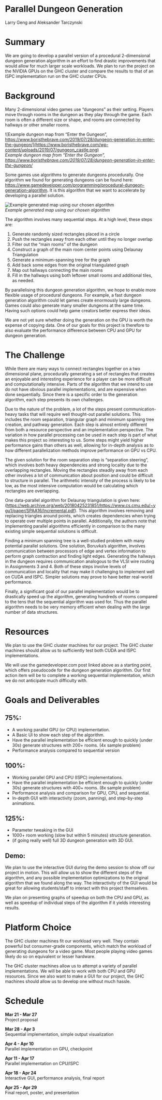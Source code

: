 # Parallel Dungeon Generation
Larry Geng and Aleksander Tarczynski
# Summary
We are going to develop a parallel version of a procedural 2-dimensional dungeon generation algorithm in an effort to find drastic improvements that would allow for much larger scale workloads. We plan to run the project on the NVIDIA GPUs on the GHC cluster and compare the results to that of an ISPC implementation run on the GHC cluster CPUs.
# Background
Many 2-dimensional video games use “dungeons” as their setting. Players move through rooms in the dungeon as they play through the game. Each room is often a different size or shape, and rooms are connected by hallways or other smaller rooms.

![Example dungeon map from “Enter the Gungeon”, https://www.boristhebrave.com/2019/07/28/dungeon-generation-in-enter-the-gungeon/](https://www.boristhebrave.com/wp-content/uploads/2019/07/gungeon_castle.png)  
*Example dungeon map from “Enter the Gungeon”, https://www.boristhebrave.com/2019/07/28/dungeon-generation-in-enter-the-gungeon/*

Some games use algorithms to generate dungeons procedurally. One algorithm we found for generating dungeons can be found here: https://www.gamedeveloper.com/programming/procedural-dungeon-generation-algorithm. It is this algorithm that we want to accelerate by developing a parallel solution.

![Example generated map using our chosen algorithm](https://i.imgur.com/bSV1gpV.png)  
*Example generated map using our chosen algorithm*

The algorithm involves many sequential steps. At a high level, these steps are:
1. Generate randomly sized rectangles placed in a circle
2. Push the rectangles away from each other until they no longer overlap
3. Filter out the “main rooms” of the dungeon
4. Construct a graph of the main room center points using Delaunay Triangulation
5. Generate a minimum-spanning tree for the graph
6. Add back some edges from the original triangulated graph
7. Map out hallways connecting the main rooms
8. Fill in the hallways using both leftover small rooms and additional tiles, as needed.

By parallelising this dungeon generation algorithm, we hope to enable more flexible usage of procedural dungeons. For example, a fast dungeon generation algorithm could let games create enormously large dungeons. Games could also generate many smaller dungeons at the same time. Having such options could help game creators better express their ideas.

We are not yet sure whether doing the generation on the GPU is worth the expense of copying data. One of our goals for this project is therefore to also evaluate the performance difference between CPU and GPU for dungeon generation.
# The Challenge
While there are many ways to connect rectangles together on a two dimensional plane, procedurally generating a set of rectangles that creates an enjoyable and interesting experience for a player can be more difficult and computationally intensive. Parts of the algorithm that we intend to use do not have obvious parallel implementations, and are expensive when done sequentially. Since there is a specific order to the generation algorithm, each step presents its own challenges. 

Due to the nature of the problem, a lot of the steps present communication-heavy tasks that will require well thought-out parallel solutions. This includes the room separation, triangular graph and minimum spanning tree creation, and pathway generation. Each step is almost entirely different from both a resource perspective and an implementation perspective. The variation in how parallel processing can be used in each step is part of what makes this project so interesting to us. Some steps might yield higher performance gains than others as well, allowing for in-depth analysis as to how different parallelization methods improve performance on GPU vs CPU.

The given solution for the room separation step is “separation steering”, which involves both heavy dependencies and strong locality due to the overlapping rectangles. Moving the rectangles steadily away from each other involves a lot of communication about position and could be difficult to structure in parallel. The arithmetic intensity of the process is likely to be low, as the most intensive computation would be calculating which rectangles are overlapping.

One data-parallel algorithm for Delaunay triangulation is given here: (https://web.archive.org/web/20180425231851/https://www.cs.cmu.edu/~ygu1/paper/SPAA16/Incremental.pdf). This algorithm involves removing and replacing triangles around points, which creates dependencies when trying to operate over multiple points in parallel. Additionally, the authors note that implementing parallel algorithms efficiently in comparison to the many existing simple sequential solutions is difficult.

Finding a minimum spanning tree is a well-studied problem with many potential parallel solutions. One solution, Boruvka’s algorithm, involves communication between processors of edge and vertex information to perform graph contraction and finding light edges. Generating the hallways in the dungeon requires communication analogous to the VLSI wire routing in Assignments 3 and 4. Both of these steps involve levels of communication and locality that may make it challenging to implement well on CUDA and ISPC. Simpler solutions may prove to have better real-world performance.

Finally, a significant goal of our parallel implementation would be to drastically speed up the algorithm, generating hundreds of rooms compared to the tens that the sequential algorithm was used for. Thus the parallel algorithm needs to be very memory efficient when dealing with the large number of data structures.
# Resources
We plan to use the GHC cluster machines for our project. The GHC cluster machines should allow us to sufficiently test both CUDA and ISPC implementations.

We will use the gamedeveloper.com post linked above as a starting point, which offers pseudocode for the dungeon generation algorithm. Our first action item will be to complete a working sequential implementation, which we do not anticipate much difficulty with.
# Goals and Deliverables
## 75%: 
- A working parallel GPU (or CPU) implementation. 
- A Basic UI to show each step of the algorithm. 
- Have the parallel implementation be efficient enough to quickly (under 30s) generate structures with 200+ rooms. (4x sample problem)
- Performance analysis compared to sequential version

## 100%:
- Working parallel GPU and CPU (ISPC) implementations.
- Have the parallel implementation be efficient enough to quickly (under 30s) generate structures with 400+ rooms. (8x sample problem) 
- Performance analysis and comparison for GPU, CPU, and sequential.
- In-depth GUI with interactivity (zoom, panning), and step-by-step animations. 

## 125%: 
- Parameter tweaking in the GUI 
- 1000+ room working (slow but within 5 minutes) structure generation. 
- (if going really well) full 3D dungeon generation with 3D GUI. 

## Demo:
We plan to use the interactive GUI during the demo session to show off our project in motion. This will allow us to show the different steps of the algorithm, and any possible implementation optimizations to the original algorithm that we found along the way. The interactivity of the GUI would be great for allowing students/staff to interact with this project themselves.

We plan on presenting graphs of speedup on both the CPU and GPU, as well as speedup of individual steps of the algorithm if it yields interesting results. 

# Platform Choice
The GHC cluster machines fit our workload very well. They contain powerful but consumer-grade components, which match the workload of generating dungeons for a video game. Most people playing video games likely do so on equivalent or lesser hardware.

The GHC cluster machines allow us to attempt a variety of parallel implementations. We will be able to work with both CPU and GPU resources. Since we also want to make a GUI for our project, the GHC machines should allow us to develop one without much hassle.
# Schedule
**Mar 21 - Mar 27**  
Project proposal

**Mar 28 - Apr 3**  
Sequential implementation, simple output visualization

**Apr 4 - Apr 10**  
Parallel implementation on GPU, checkpoint

**Apr 11 - Apr 17**  
Parallel implementation on CPU/ISPC

**Apr 18 - Apr 24**  
Interactive GUI, performance analysis, final report

**Apr 25 - Apr 29**  
Final report, poster,  and presentation
